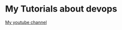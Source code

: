# My Tutorials about devops

[My youtube channel](https://studio.youtube.com/channel/UCmJ3RnxnLnx-ZfnyE6A5jaA/videos)
